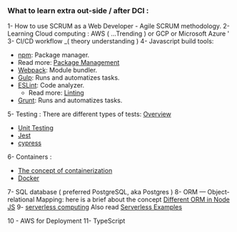 ### What to learn extra out-side / after DCI :
1-  How to use SCRUM as a Web Developer - Agile SCRUM methodology.
2- Learning Cloud computing : AWS  ( ...Trending )  or GCP or Microsoft Azure '
3-  CI/CD workflow _( theory  understanding )
4- Javascript build tools: 
-   [npm](https://www.npmjs.com/): Package manager.
-   Read more:  [Package Management](https://developerexperience.io/practices/package-management)
-   [Webpack](https://webpack.js.org/): Module bundler.
-   [Gulp](https://gulpjs.com/): Runs and automatizes tasks.
-   [ESLint](https://eslint.org/): Code analyzer.
    -   Read more:  [Linting](https://developerexperience.io/practices/linting)
-   [Grunt](https://gruntjs.com/): Runs and automatizes tasks.

5- Testing : There are different types of tests:  [Overview ](https://www.sitepoint.com/javascript-testing-unit-functional-integration/)

   -   [Unit Testing](https://www.freecodecamp.org/news/how-to-start-unit-testing-javascript/)
   -   [Jest](https://jestjs.io/)
  -   [cypress](https://www.cypress.io/)


6- Containers : 
   - [The concept of containerization](https://www.freecodecamp.org/news/the-docker-handbook/)
   - [Docker](https://www.docker.com/blog/getting-started-with-docker-using-node-jspart-i/)

7- SQL database ( preferred PostgreSQL, aka Postgres ) 
8- ORM — Object-relational Mapping:
    here is a brief about the concept [Different ORM in Node JS](https://medium.com/tkssharma/learn-all-about-different-orm-in-node-js-2021-38536828c1f0)
9- [serverless computing](https://www.cloudflare.com/en-gb/learning/serverless/what-is-serverless/)
Also read [Serverless Examples](https://www.serverless.com/examples)

10 - AWS for Deployment
11- TypeScript
  
     
  

